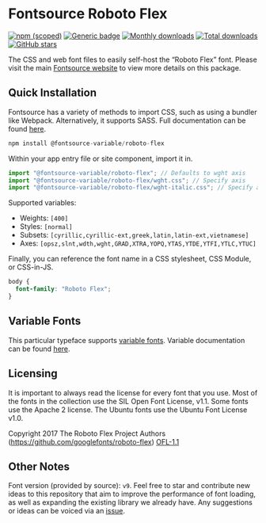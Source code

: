 # Fontsource Roboto Flex

[![npm (scoped)](https://img.shields.io/npm/v/@fontsource/roboto-flex?color=brightgreen)](https://www.npmjs.com/package/@fontsource/roboto-flex) [![Generic badge](https://img.shields.io/badge/fontsource-passing-brightgreen)](https://github.com/fontsource/fontsource) [![Monthly downloads](https://badgen.net/npm/dm/@fontsource/roboto-flex)](https://github.com/fontsource/fontsource) [![Total downloads](https://badgen.net/npm/dt/@fontsource/roboto-flex)](https://github.com/fontsource/fontsource) [![GitHub stars](https://img.shields.io/github/stars/fontsource/fontsource.svg?style=social&label=Star)](https://github.com/fontsource/fontsource/stargazers)

The CSS and web font files to easily self-host the “Roboto Flex” font. Please visit the main [Fontsource website](https://fontsource.org/fonts/roboto-flex) to view more details on this package.

## Quick Installation

Fontsource has a variety of methods to import CSS, such as using a bundler like Webpack. Alternatively, it supports SASS. Full documentation can be found [here](https://fontsource.org/docs/getting-started/introduction).

```javascript
npm install @fontsource-variable/roboto-flex
```

Within your app entry file or site component, import it in.

```javascript
import "@fontsource-variable/roboto-flex"; // Defaults to wght axis
import "@fontsource-variable/roboto-flex/wght.css"; // Specify axis
import "@fontsource-variable/roboto-flex/wght-italic.css"; // Specify axis and style

```

Supported variables:
- Weights: `[400]`
- Styles: `[normal]`
- Subsets: `[cyrillic,cyrillic-ext,greek,latin,latin-ext,vietnamese]`
- Axes: `[opsz,slnt,wdth,wght,GRAD,XTRA,YOPQ,YTAS,YTDE,YTFI,YTLC,YTUC]`

Finally, you can reference the font name in a CSS stylesheet, CSS Module, or CSS-in-JS.

```css
body {
  font-family: "Roboto Flex";
}
```

## Variable Fonts

This particular typeface supports [variable fonts](https://developer.mozilla.org/en-US/docs/Web/CSS/CSS_Fonts/Variable_Fonts_Guide).
Variable documentation can be found [here](https://fontsource.org/docs/getting-started/variable).

## Licensing
It is important to always read the license for every font that you use.
Most of the fonts in the collection use the SIL Open Font License, v1.1. Some fonts use the Apache 2 license. The Ubuntu fonts use the Ubuntu Font License v1.0.

Copyright 2017 The Roboto Flex Project Authors (https://github.com/googlefonts/roboto-flex)
[OFL-1.1](http://scripts.sil.org/OFL)

## Other Notes
Font version (provided by source): `v9`.
Feel free to star and contribute new ideas to this repository that aim to improve the performance of font loading, as well as expanding the existing library we already have. Any suggestions or ideas can be voiced via an [issue](https://github.com/fontsource/fontsource/issues).